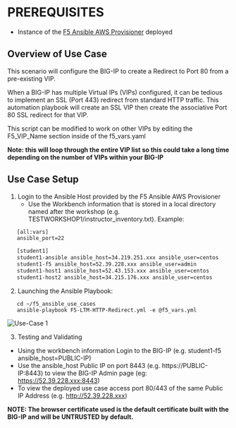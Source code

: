 # PREREQUISITES
- Instance of the [F5 Ansible AWS Provisioner](https://github.com/f5alliances/f5_provisioner) deployed

## Overview of Use Case
This scenario will configure the BIG-IP to create a Redirect to Port 80 from a pre-existing VIP.  

When a BIG-IP has multiple Virtual IPs (VIPs) configured, it can be tedious to implement an SSL (Port 443) redirect from standard HTTP traffic.  This automation playbook will create an SSL VIP then create the associative Port 80 SSL redirect for that VIP.

This script can be modified to work on other VIPs by editing the F5_VIP_Name section inside of the f5_vars.yaml
  
**Note: this will loop through the entire VIP list so this could take a long time depending on the number of VIPs within your BIG-IP**

## Use Case Setup

1. Login to the Ansible Host provided by the F5 Ansible AWS Provisioner 
   - Use the Workbench information that is stored in a local directory named after the workshop (e.g. TESTWORKSHOP1/instructor_inventory.txt).  Example:

```handlebars
   [all:vars]
   ansible_port=22

   [student1]
   student1-ansible ansible_host=34.219.251.xxx ansible_user=centos
   student1-f5 ansible_host=52.39.228.xxx ansible_user=admin 
   student1-host1 ansible_host=52.43.153.xxx ansible_user=centos
   student1-host2 ansible_host=34.215.176.xxx ansible_user=centos
```

2. Launching the Ansible Playbook:
```
   cd ~/f5_ansible_use_cases
   ansible-playbook F5-LTM-HTTP-Redirect.yml -e @f5_vars.yml
```
![Use-Case 1](../images/UseCase1-960.gif)
 
3. Testing and Validating 
  - Using the workbench information Login to the BIG-IP (e.g. student1-f5 ansible_host=PUBLIC-IP) 
  - Use the ansible_host Public IP on port 8443 (e.g. https://PUBLIC-IP:8443) to view the BIG-IP Admin page (eg: https://52.39.228.xxx:8443)
  - To view the deployed use case access port 80/443 of the same Public IP Address (e.g. http://52.39.228.xxx) 
 
**NOTE: The browser certificate used is the default certificate built with the BIG-IP and will be UNTRUSTED by default.**
